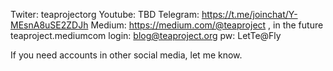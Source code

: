 Twiter: teaprojectorg
Youtube: TBD
Telegram: https://t.me/joinchat/Y-MEsnA8uSE2ZDJh
Medium: 	https://medium.com/@teaproject  , in the future teaproject.mediumcom  login: blog@teaproject.org  pw: LetTe@Fly

If you need accounts in other social media, let me know.

